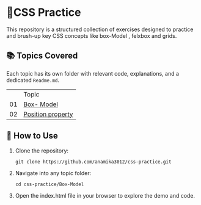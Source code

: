 #  🎨CSS Practice
This repository is a structured collection of  exercises designed to practice and brush-up key CSS concepts like box-Model , felxbox and grids.

## 📚 Topics Covered
Each topic has its own folder with relevant code, explanations, and a dedicated ``` Readme.md ```.

<table>
  <th> 
    <td> Topic </td>
</th>
  <tr> 
    <td>01</td>
    <td> <a href="Box-Model" >Box- Model </a></td>
  </tr>
  <tr>
    <td>02</td>
    <td><a href="position-property"> Position property</a> </td>
  </tr>
</table>

## 🚀 How to Use
  1. Clone the repository:
     
         git clone https://github.com/anamika3012/css-practice.git
  2.  Navigate into any topic folder:

          cd css-practice/Box-Model
  3. Open the index.html file in your browser to explore the demo and code.
